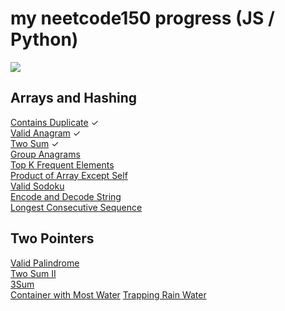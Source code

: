 # my neetcode150 progress (JS / Python)
![](https://us-central1-progress-markdown.cloudfunctions.net/progress/2)
## Arrays and Hashing
[Contains Duplicate](https://leetcode.com/problems/contains-duplicate/) ✓   
[Valid Anagram](https://leetcode.com/problems/valid-anagram/)  ✓   
[Two Sum](https://leetcode.com/problems/two-sum/) ✓   
[Group Anagrams](https://leetcode.com/problems/group-anagrams/)  
[Top K Frequent Elements](https://leetcode.com/problems/top-k-frequent-elements/)  
[Product of Array Except Self](https://leetcode.com/problems/product-of-array-except-self/)  
[Valid Sodoku](https://leetcode.com/problems/valid-sudoku/)  
[Encode and Decode String](https://leetcode.com/problems/encode-and-decode-strings/)  
[Longest Consecutive Sequence](https://leetcode.com/problems/longest-consecutive-sequence/)  

## Two Pointers
[Valid Palindrome](https://leetcode.com/problems/valid-palindrome/)  
[Two Sum II](https://leetcode.com/problems/two-sum-ii-input-array-is-sorted/)  
[3Sum](https://leetcode.com/problems/3sum/)  
[Container with Most Water](https://leetcode.com/problems/container-with-most-water/) 
[Trapping Rain Water](https://leetcode.com/problems/trapping-rain-water/) 